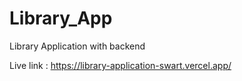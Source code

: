 # Library_App
Library Application with backend

Live link : https://library-application-swart.vercel.app/